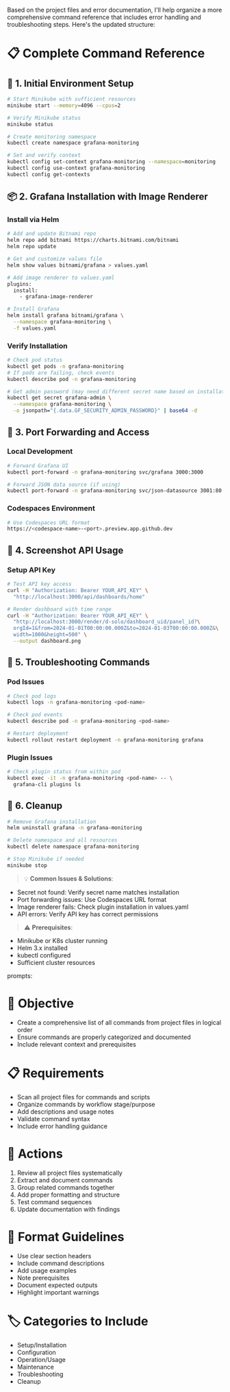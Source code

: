 Based on the project files and error documentation, I'll help organize a more comprehensive command reference that includes error handling and troubleshooting steps. Here's the updated structure:

# 📋 Complete Command Reference

## 🚀 1. Initial Environment Setup
```bash
# Start Minikube with sufficient resources
minikube start --memory=4096 --cpus=2

# Verify Minikube status
minikube status

# Create monitoring namespace
kubectl create namespace grafana-monitoring

# Set and verify context
kubectl config set-context grafana-monitoring --namespace=monitoring
kubectl config use-context grafana-monitoring
kubectl config get-contexts
```

## 📦 2. Grafana Installation with Image Renderer

### Install via Helm
```bash
# Add and update Bitnami repo
helm repo add bitnami https://charts.bitnami.com/bitnami
helm repo update

# Get and customize values file
helm show values bitnami/grafana > values.yaml

# Add image renderer to values.yaml
plugins:
  install:
    - grafana-image-renderer

# Install Grafana
helm install grafana bitnami/grafana \
  --namespace grafana-monitoring \
  -f values.yaml
```

### Verify Installation
```bash
# Check pod status
kubectl get pods -n grafana-monitoring
# If pods are failing, check events
kubectl describe pod -n grafana-monitoring

# Get admin password (may need different secret name based on installation)
kubectl get secret grafana-admin \
  --namespace grafana-monitoring \
  -o jsonpath="{.data.GF_SECURITY_ADMIN_PASSWORD}" | base64 -d
```

## 🔄 3. Port Forwarding and Access

### Local Development
```bash
# Forward Grafana UI
kubectl port-forward -n grafana-monitoring svc/grafana 3000:3000

# Forward JSON data source (if using)
kubectl port-forward -n grafana-monitoring svc/json-datasource 3001:80
```

### Codespaces Environment
```bash
# Use Codespaces URL format
https://<codespace-name>-<port>.preview.app.github.dev
```

## 📸 4. Screenshot API Usage

### Setup API Key
```bash
# Test API key access
curl -H "Authorization: Bearer YOUR_API_KEY" \
  "http://localhost:3000/api/dashboards/home"

# Render dashboard with time range
curl -H "Authorization: Bearer YOUR_API_KEY" \
  "http://localhost:3000/render/d-solo/dashboard_uid/panel_id?\
  orgId=1&from=2024-01-01T00:00:00.000Z&to=2024-01-03T00:00:00.000Z&\
  width=1000&height=500" \
  --output dashboard.png
```

## 🔧 5. Troubleshooting Commands

### Pod Issues
```bash
# Check pod logs
kubectl logs -n grafana-monitoring <pod-name>

# Check pod events
kubectl describe pod -n grafana-monitoring <pod-name>

# Restart deployment
kubectl rollout restart deployment -n grafana-monitoring grafana
```

### Plugin Issues
```bash
# Check plugin status from within pod
kubectl exec -it -n grafana-monitoring <pod-name> -- \
  grafana-cli plugins ls
```

## 🧹 6. Cleanup
```bash
# Remove Grafana installation
helm uninstall grafana -n grafana-monitoring

# Delete namespace and all resources
kubectl delete namespace grafana-monitoring

# Stop Minikube if needed
minikube stop
```

> 💡 **Common Issues & Solutions**:
- Secret not found: Verify secret name matches installation
- Port forwarding issues: Use Codespaces URL format
- Image renderer fails: Check plugin installation in values.yaml
- API errors: Verify API key has correct permissions

> ⚠️ **Prerequisites**:
- Minikube or K8s cluster running
- Helm 3.x installed
- kubectl configured
- Sufficient cluster resources

prompts:
# 🎯 Objective
- Create a comprehensive list of all commands from project files in logical order
- Ensure commands are properly categorized and documented
- Include relevant context and prerequisites

# 📋 Requirements
- Scan all project files for commands and scripts
- Organize commands by workflow stage/purpose
- Add descriptions and usage notes
- Validate command syntax
- Include error handling guidance

# 🔄 Actions
1. Review all project files systematically
2. Extract and document commands
3. Group related commands together
4. Add proper formatting and structure
5. Test command sequences
6. Update documentation with findings

# 📝 Format Guidelines
- Use clear section headers
- Include command descriptions
- Add usage examples
- Note prerequisites
- Document expected outputs
- Highlight important warnings

# 🏷️ Categories to Include
- Setup/Installation
- Configuration
- Operation/Usage
- Maintenance
- Troubleshooting
- Cleanup

